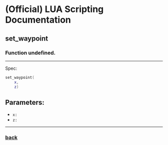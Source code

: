 
# (Official) LUA Scripting Documentation

## set_waypoint

### Function undefined.
___
Spec:
```lua
set_waypoint(
	x,
	z)
```
## Parameters:
- `x:` 
- `z:` 

___
### [back](../other)
